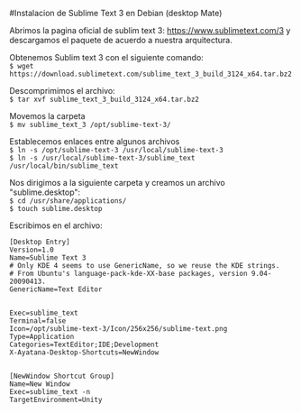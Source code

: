 #Instalacion de Sublime Text 3 en Debian (desktop Mate)

Abrimos la pagina oficial de sublim text 3: https://www.sublimetext.com/3 y descargamos el paquete de acuerdo a nuestra arquitectura.

Obtenemos Sublim text 3 con el siguiente comando:  
`$ wget https://download.sublimetext.com/sublime_text_3_build_3124_x64.tar.bz2`


Descomprimimos el archivo:  
`$ tar xvf sublime_text_3_build_3124_x64.tar.bz2`  


Movemos la carpeta  
`$ mv sublime_text_3 /opt/sublime-text-3/`


Establecemos enlaces entre algunos archivos  
`$ ln -s /opt/sublime-text-3 /usr/local/sublime-text-3`  
`$ ln -s /usr/local/sublime-text-3/sublime_text /usr/local/bin/sublime_text`  


Nos dirigimos a la siguiente carpeta y creamos un archivo "sublime.desktop":  
`$ cd /usr/share/applications/`  
`$ touch sublime.desktop`  


Escribimos en el archivo:

    [Desktop Entry]
    Version=1.0
    Name=Sublime Text 3  
    # Only KDE 4 seems to use GenericName, so we reuse the KDE strings.  
    # From Ubuntu's language-pack-kde-XX-base packages, version 9.04-20090413.  
    GenericName=Text Editor  

 
    Exec=sublime_text  
    Terminal=false  
    Icon=/opt/sublime-text-3/Icon/256x256/sublime-text.png  
    Type=Application  
    Categories=TextEditor;IDE;Development  
    X-Ayatana-Desktop-Shortcuts=NewWindow  
 

    [NewWindow Shortcut Group]  
    Name=New Window  
    Exec=sublime_text -n  
    TargetEnvironment=Unity  
